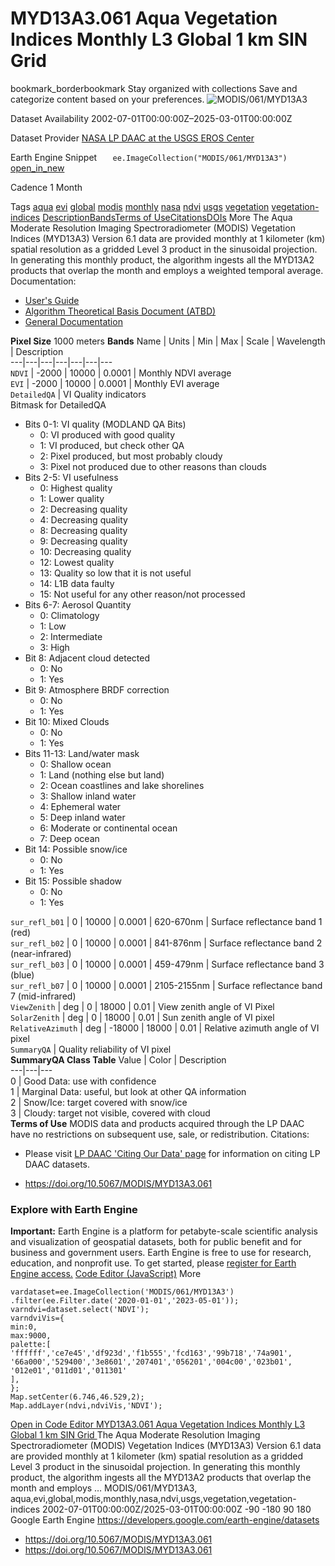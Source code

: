  
#  MYD13A3.061 Aqua Vegetation Indices Monthly L3 Global 1 km SIN Grid 
bookmark_borderbookmark Stay organized with collections  Save and categorize content based on your preferences.
![MODIS/061/MYD13A3](https://developers.google.com/earth-engine/datasets/images/MODIS/MODIS_061_MYD13A3_sample.png) 

Dataset Availability
    2002-07-01T00:00:00Z–2025-03-01T00:00:00Z 

Dataset Provider
     [ NASA LP DAAC at the USGS EROS Center ](https://doi.org/10.5067/MODIS/MYD13A3.061) 

Earth Engine Snippet
     `    ee.ImageCollection("MODIS/061/MYD13A3")   ` [ open_in_new ](https://code.earthengine.google.com/?scriptPath=Examples:Datasets/MODIS/MODIS_061_MYD13A3) 

Cadence
    1 Month 

Tags
     [aqua](https://developers.google.com/earth-engine/datasets/tags/aqua) [evi](https://developers.google.com/earth-engine/datasets/tags/evi) [global](https://developers.google.com/earth-engine/datasets/tags/global) [modis](https://developers.google.com/earth-engine/datasets/tags/modis) [monthly](https://developers.google.com/earth-engine/datasets/tags/monthly) [nasa](https://developers.google.com/earth-engine/datasets/tags/nasa) [ndvi](https://developers.google.com/earth-engine/datasets/tags/ndvi) [usgs](https://developers.google.com/earth-engine/datasets/tags/usgs) [vegetation](https://developers.google.com/earth-engine/datasets/tags/vegetation) [vegetation-indices](https://developers.google.com/earth-engine/datasets/tags/vegetation-indices)
[Description](https://developers.google.com/earth-engine/datasets/catalog/MODIS_061_MYD13A3#description)[Bands](https://developers.google.com/earth-engine/datasets/catalog/MODIS_061_MYD13A3#bands)[Terms of Use](https://developers.google.com/earth-engine/datasets/catalog/MODIS_061_MYD13A3#terms-of-use)[Citations](https://developers.google.com/earth-engine/datasets/catalog/MODIS_061_MYD13A3#citations)[DOIs](https://developers.google.com/earth-engine/datasets/catalog/MODIS_061_MYD13A3#dois) More
The Aqua Moderate Resolution Imaging Spectroradiometer (MODIS) Vegetation Indices (MYD13A3) Version 6.1 data are provided monthly at 1 kilometer (km) spatial resolution as a gridded Level 3 product in the sinusoidal projection. In generating this monthly product, the algorithm ingests all the MYD13A2 products that overlap the month and employs a weighted temporal average.
Documentation:
  * [User's Guide](https://lpdaac.usgs.gov/documents/621/MOD13_User_Guide_V61.pdf)
  * [Algorithm Theoretical Basis Document (ATBD)](https://lpdaac.usgs.gov/documents/104/MOD13_ATBD.pdf)
  * [General Documentation](https://ladsweb.modaps.eosdis.nasa.gov/filespec/MODIS/61/MYD13A3)


**Pixel Size** 1000 meters 
**Bands**
Name | Units | Min | Max | Scale | Wavelength | Description  
---|---|---|---|---|---|---  
`NDVI` |  -2000  |  10000  | 0.0001 | Monthly NDVI average  
`EVI` |  -2000  |  10000  | 0.0001 | Monthly EVI average  
`DetailedQA` | VI Quality indicators  
Bitmask for DetailedQA
  * Bits 0-1: VI quality (MODLAND QA Bits) 
    * 0: VI produced with good quality
    * 1: VI produced, but check other QA
    * 2: Pixel produced, but most probably cloudy
    * 3: Pixel not produced due to other reasons than clouds
  * Bits 2-5: VI usefulness 
    * 0: Highest quality
    * 1: Lower quality
    * 2: Decreasing quality
    * 4: Decreasing quality
    * 8: Decreasing quality
    * 9: Decreasing quality
    * 10: Decreasing quality
    * 12: Lowest quality
    * 13: Quality so low that it is not useful
    * 14: L1B data faulty
    * 15: Not useful for any other reason/not processed
  * Bits 6-7: Aerosol Quantity 
    * 0: Climatology
    * 1: Low
    * 2: Intermediate
    * 3: High
  * Bit 8: Adjacent cloud detected 
    * 0: No
    * 1: Yes
  * Bit 9: Atmosphere BRDF correction 
    * 0: No
    * 1: Yes
  * Bit 10: Mixed Clouds 
    * 0: No
    * 1: Yes
  * Bits 11-13: Land/water mask 
    * 0: Shallow ocean
    * 1: Land (nothing else but land)
    * 2: Ocean coastlines and lake shorelines
    * 3: Shallow inland water
    * 4: Ephemeral water
    * 5: Deep inland water
    * 6: Moderate or continental ocean
    * 7: Deep ocean
  * Bit 14: Possible snow/ice 
    * 0: No
    * 1: Yes
  * Bit 15: Possible shadow 
    * 0: No
    * 1: Yes

  
`sur_refl_b01` |  0  |  10000  | 0.0001 | 620-670nm | Surface reflectance band 1 (red)  
`sur_refl_b02` |  0  |  10000  | 0.0001 | 841-876nm | Surface reflectance band 2 (near-infrared)  
`sur_refl_b03` |  0  |  10000  | 0.0001 | 459-479nm | Surface reflectance band 3 (blue)  
`sur_refl_b07` |  0  |  10000  | 0.0001 | 2105-2155nm | Surface reflectance band 7 (mid-infrared)  
`ViewZenith` | deg |  0  |  18000  | 0.01 | View zenith angle of VI Pixel  
`SolarZenith` | deg |  0  |  18000  | 0.01 | Sun zenith angle of VI pixel  
`RelativeAzimuth` | deg |  -18000  |  18000  | 0.01 | Relative azimuth angle of VI pixel  
`SummaryQA` | Quality reliability of VI pixel  
**SummaryQA Class Table**
Value | Color | Description  
---|---|---  
0 | Good Data: use with confidence  
1 | Marginal Data: useful, but look at other QA information  
2 | Snow/Ice: target covered with snow/ice  
3 | Cloudy: target not visible, covered with cloud  
**Terms of Use**
MODIS data and products acquired through the LP DAAC have no restrictions on subsequent use, sale, or redistribution.
Citations:
  * Please visit [LP DAAC 'Citing Our Data' page](https://lpdaac.usgs.gov/citing_our_data) for information on citing LP DAAC datasets.


  * [ https://doi.org/10.5067/MODIS/MYD13A3.061 ](https://doi.org/10.5067/MODIS/MYD13A3.061)


### Explore with Earth Engine
**Important:** Earth Engine is a platform for petabyte-scale scientific analysis and visualization of geospatial datasets, both for public benefit and for business and government users. Earth Engine is free to use for research, education, and nonprofit use. To get started, please [register for Earth Engine access.](https://console.cloud.google.com/earth-engine)
[Code Editor (JavaScript)](https://developers.google.com/earth-engine/datasets/catalog/MODIS_061_MYD13A3#code-editor-javascript-sample) More
```
vardataset=ee.ImageCollection('MODIS/061/MYD13A3')
.filter(ee.Filter.date('2020-01-01','2023-05-01'));
varndvi=dataset.select('NDVI');
varndviVis={
min:0,
max:9000,
palette:[
'ffffff','ce7e45','df923d','f1b555','fcd163','99b718','74a901',
'66a000','529400','3e8601','207401','056201','004c00','023b01',
'012e01','011d01','011301'
],
};
Map.setCenter(6.746,46.529,2);
Map.addLayer(ndvi,ndviVis,'NDVI');
```
[ Open in Code Editor ](https://code.earthengine.google.com/?scriptPath=Examples:Datasets/MODIS/MODIS_061_MYD13A3)
[ MYD13A3.061 Aqua Vegetation Indices Monthly L3 Global 1 km SIN Grid ](https://developers.google.com/earth-engine/datasets/catalog/MODIS_061_MYD13A3)
The Aqua Moderate Resolution Imaging Spectroradiometer (MODIS) Vegetation Indices (MYD13A3) Version 6.1 data are provided monthly at 1 kilometer (km) spatial resolution as a gridded Level 3 product in the sinusoidal projection. In generating this monthly product, the algorithm ingests all the MYD13A2 products that overlap the month and employs …
MODIS/061/MYD13A3, aqua,evi,global,modis,monthly,nasa,ndvi,usgs,vegetation,vegetation-indices 
2002-07-01T00:00:00Z/2025-03-01T00:00:00Z
-90 -180 90 180 
Google Earth Engine
https://developers.google.com/earth-engine/datasets
  * [ https://doi.org/10.5067/MODIS/MYD13A3.061 ](https://doi.org/https://doi.org/10.5067/MODIS/MYD13A3.061)
  * [ https://doi.org/10.5067/MODIS/MYD13A3.061 ](https://doi.org/https://developers.google.com/earth-engine/datasets/catalog/MODIS_061_MYD13A3)


